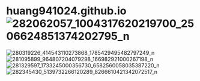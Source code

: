 # huang941024.github.io![282062057_1004317620219700_2506624851374202795_n](https://user-images.githubusercontent.com/103561554/169794450-0e1b0a39-9bf3-4727-ae9c-bd580102b4f2.jpg)
![280319226_414543110273868_1785429495482797249_n](https://user-images.githubusercontent.com/103561554/169794475-98184bf5-4082-4532-8ee2-4a5a8172d689.jpg)
![281095899_964807204079298_166982921000267198_n](https://user-images.githubusercontent.com/103561554/169794486-47b8e6f6-3c4a-42d5-9f2b-2a37621f40b9.jpg)
![281329597_1733245000356730_6582560058035387220_n](https://user-images.githubusercontent.com/103561554/169794493-bbc8c765-0dfd-4d71-8331-ab197aab00c1.jpg)
![282345430_5139732266120289_8266610421342072517_n](https://user-images.githubusercontent.com/103561554/169987966-290704a3-b1e9-42d1-9609-95181affde18.jpg)
